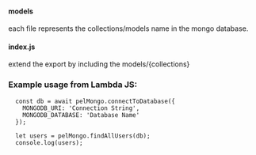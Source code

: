 #### models
each file represents the collections/models name in the mongo database.

#### index.js
extend the export by including the models/{collections}

### Example usage from Lambda JS:
```
  const db = await pelMongo.connectToDatabase({
    MONGODB_URI: 'Connection String',
    MONGODB_DATABASE: 'Database Name'
  });

  let users = pelMongo.findAllUsers(db);
  console.log(users);
```